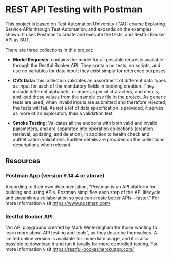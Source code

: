 # REST API Testing with Postman

This project is based on Test Automation University (TAU) course Exploring Service APIs through Test Automation, and expands on the examples shown. It uses Postman to create and execute the tests, and Restful Booker API as SUT.

There are three collections in this project:

- **Model Requests:** contains the model for all possible requests available through the Restful Booker API. They contain no tests, no scripts, and use no variables for data input; they exist simply for reference purposes.

- **CVS Data:** this collection validates an assortment of different data types as input for each of the mandatory fields in booking creation. They include different alphabets, numbers, special characters, and emojis, and load those values from the sample csv file in the project. As generic tests are used, when invalid inputs are submitted and therefore rejected, the tests will fail. As not a lot of data specification is provided, it serves as more of an exploratory than a validation test.

- **Smoke Testing:** Validates all the endpoits with both valid and invalid parameters, and are separated into operation collections (creation, retrieval, updating, and deletion), in addition to health check and authetication validations. Further details are provided on the collections descriptions when relevant.


## Resources

### Postman App (version 9.14.4 or above)
According to their own documentation, "Postman is an API platform for building and using APIs. Postman simplifies each step of the API lifecycle and streamlines collaboration so you can create better APIs—faster."
For more information visit https://www.postman.com/

### Restful Booker API
"An API playground created by Mark Winteringham for those wanting to learn more about API testing and tools", as they describe themselves.
A limited online version is available for immediate usage, and it is also possible to download it and run it locally for more controlled testing.
For more information visit https://restful-booker.herokuapp.com/
